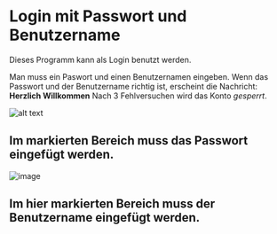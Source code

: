 # Login mit Passwort und Benutzername

Dieses Programm kann als Login benutzt werden.

Man muss ein Paswort und einen Benutzernamen eingeben. 
Wenn das Passwort und der Benutzername richtig ist, erscheint die Nachricht: **Herzlich Willkommen**
Nach 3 Fehlversuchen wird das Konto *gesperrt*. 



![alt text](https://github.com/Smeili06/programmcode/blob/main/Screenshot%202021-12-14%20161340.jpg)

## Im markierten Bereich muss das Passwort eingefügt werden.

![image](https://user-images.githubusercontent.com/90852785/146026620-ca5a24f6-fe72-4d7b-a7ad-6d9b8aff57c7.png)

## Im hier markierten Bereich muss der Benutzername eingefügt werden.



